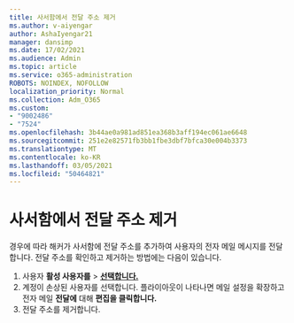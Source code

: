 ```yaml
---
title: 사서함에서 전달 주소 제거
ms.author: v-aiyengar
author: AshaIyengar21
manager: dansimp
ms.date: 17/02/2021
ms.audience: Admin
ms.topic: article
ms.service: o365-administration
ROBOTS: NOINDEX, NOFOLLOW
localization_priority: Normal
ms.collection: Adm_O365
ms.custom:
- "9002486"
- "7524"
ms.openlocfilehash: 3b44ae0a981ad851ea368b3aff194ec061ae6648
ms.sourcegitcommit: 251e2e82571fb3bb1fbe3dbf7bfca30e004b3373
ms.translationtype: MT
ms.contentlocale: ko-KR
ms.lasthandoff: 03/05/2021
ms.locfileid: "50464821"
---
```

# <a name="remove-forwarding-addresses-on-the-mailbox"></a>사서함에서 전달 주소 제거

경우에 따라 해커가 사서함에 전달 주소를 추가하여 사용자의 전자 메일 메시지를 전달합니다. 전달 주소를 확인하고 제거하는 방법에는 다음이 있습니다.

1. 사용자 **활성 사용자를**  >  **[선택합니다.](https://go.microsoft.com/fwlink/p/?linkid=834822)**
1. 계정이 손상된 사용자를 선택합니다. 플라이아웃이 나타나면 메일  설정을 확장하고 전자 메일 **전달에** 대해 **편집을 클릭합니다.**
1. 전달 주소를 제거합니다.
